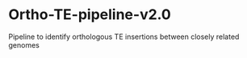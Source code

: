 # Ortho-TE-pipeline-v2.0
Pipeline to identify orthologous TE insertions between closely related genomes
